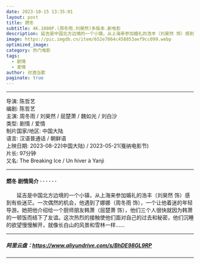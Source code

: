 ```yaml
---
date: 2023-10-15 13:35:01
layout: post
title: 燃冬
subtitle: 4K.1080P.(周冬雨.刘昊然)多版本.新电影
description: 延吉是中国北方边境的一个小镇，从上海来参加婚礼的浩丰（刘昊然 饰）感到有些迷茫。一次偶然的机会，他遇到了娜娜（周冬雨 饰），一个让他着迷的年轻导游...
image: https://pic.imgdb.cn/item/652e7864c458853aef9cc099.webp 
optimized_image: 
category: 热门电影
tags:
  - 剧情
  - 爱情
author: 对酒当歌
paginate: true
---
```


---

导演: 陈哲艺  
编剧: 陈哲艺  
主演: 周冬雨 / 刘昊然 / 屈楚萧 / 魏如光 / 刘白沙  
类型: 剧情 / 爱情  
制片国家/地区: 中国大陆  
语言: 汉语普通话 / 朝鲜语  
上映日期: 2023-08-22(中国大陆) / 2023-05-21(戛纳电影节)  
片长: 97分钟  
又名: The Breaking Ice / Un hiver à Yanji   ​​​

---

#### 燃冬 剧情简介 · · · · · ·

　　延吉是中国北方边境的一个小镇，从上海来参加婚礼的浩丰（刘昊然 饰）感到有些迷茫。一次偶然的机会，他遇到了娜娜（周冬雨 饰），一个让他着迷的年轻导游。她把他介绍给一个厨师朋友韩萧（屈楚萧 饰），他们三个人很快就因为韩萧的一顿饭而结下了友谊。这次热烈的接触使他们面对自己的过去和秘密，他们沉睡的欲望慢慢解开，就像长白山的风景和雪林一样……

---

##### 阿里云盘：<https://www.aliyundrive.com/s/BhDE98GL9RP>

---
